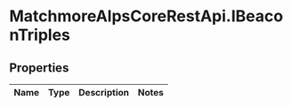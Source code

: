 # MatchmoreAlpsCoreRestApi.IBeaconTriples

## Properties
Name | Type | Description | Notes
------------ | ------------- | ------------- | -------------


